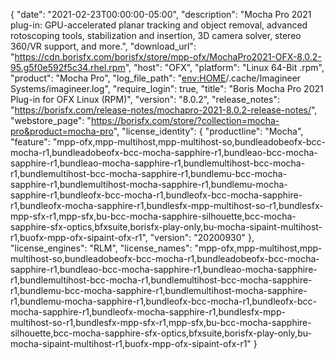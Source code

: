{
  "date": "2021-02-23T00:00:00-05:00",
  "description": "Mocha Pro 2021 plug-in: GPU-accelerated planar tracking and object removal, advanced rotoscoping tools, stabilization and insertion, 3D camera solver, stereo 360/VR support, and more.",
  "download_url": "https://cdn.borisfx.com/borisfx/store/mpp-ofx/MochaPro2021-OFX-8.0.2-95.g5f0e592f5c34.rhel.rpm",
  "host": "OFX",
  "platform": "Linux 64-Bit .rpm",
  "product": "Mocha Pro",
  "log_file_path": "<env:HOME>/.cache/Imagineer Systems/imagineer.log",
  "require_login": true,
  "title": "Boris Mocha Pro 2021 Plug-in for OFX Linux (RPM)",
  "version": "8.0.2",
  "release_notes": "https://borisfx.com/release-notes/mochapro-2021-8.0.2-release-notes/",
  "webstore_page": "https://borisfx.com/store/?collection=mocha-pro&product=mocha-pro",
  "license_identity": {
    "productline": "Mocha",
    "feature": "mpp-ofx,mpp-multihost,mpp-multihost-so,bundleadobeofx-bcc-mocha-r1,bundleadobeofx-bcc-mocha-sapphire-r1,bundleao-bcc-mocha-sapphire-r1,bundleao-mocha-sapphire-r1,bundlemultihost-bcc-mocha-r1,bundlemultihost-bcc-mocha-sapphire-r1,bundlemu-bcc-mocha-sapphire-r1,bundlemultihost-mocha-sapphire-r1,bundlemu-mocha-sapphire-r1,bundleofx-bcc-mocha-r1,bundleofx-bcc-mocha-sapphire-r1,bundleofx-mocha-sapphire-r1,bundlesfx-mpp-multihost-so-r1,bundlesfx-mpp-sfx-r1,mpp-sfx,bu-bcc-mocha-sapphire-silhouette,bcc-mocha-sapphire-sfx-optics,bfxsuite,borisfx-play-only,bu-mocha-sipaint-multihost-r1,buofx-mpp-ofx-sipaint-ofx-r1",
    "version": "20200930"
  },
  "license_engines": "RLM",
  "license_names": "mpp-ofx,mpp-multihost,mpp-multihost-so,bundleadobeofx-bcc-mocha-r1,bundleadobeofx-bcc-mocha-sapphire-r1,bundleao-bcc-mocha-sapphire-r1,bundleao-mocha-sapphire-r1,bundlemultihost-bcc-mocha-r1,bundlemultihost-bcc-mocha-sapphire-r1,bundlemu-bcc-mocha-sapphire-r1,bundlemultihost-mocha-sapphire-r1,bundlemu-mocha-sapphire-r1,bundleofx-bcc-mocha-r1,bundleofx-bcc-mocha-sapphire-r1,bundleofx-mocha-sapphire-r1,bundlesfx-mpp-multihost-so-r1,bundlesfx-mpp-sfx-r1,mpp-sfx,bu-bcc-mocha-sapphire-silhouette,bcc-mocha-sapphire-sfx-optics,bfxsuite,borisfx-play-only,bu-mocha-sipaint-multihost-r1,buofx-mpp-ofx-sipaint-ofx-r1"
}
